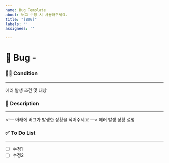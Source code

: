 ```yaml
---
name: Bug Template
about: 버그 수정 시 사용해주세요.
title: "[BUG]"
labels: ''
assignees: ''

---
```


#  🐛 Bug - <!--{ 작업 내용 }--> 

### 🕵️‍♀️ Condition

---
<!-- 아래에 버그가 발생한 상황을 적어주세요 -->
에러 발생 조건 및 대상

### 📝 Description

---
<!— 아래에 버그가 발생한 상황을 적어주세요 —>
에러 발생 상황 설명

### ✅ To Do List 

---
<!-- 아래에 수정 사항을 적어주세요 PR 날릴 때 모두 체크되어야함 -->
- [ ] 수정1
- [ ] 수정2
